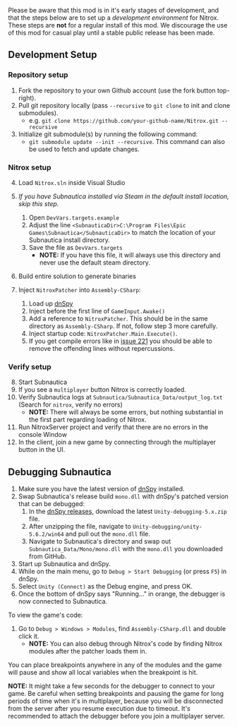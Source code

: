 Please be aware that this mod is in it's early stages of development, and that the steps below are to set up a *development environment* for Nitrox. These steps are **not** for a regular install of this mod. We discourage the use of this mod for casual play until a stable public release has been made.

## Development Setup

### Repository setup
1. Fork the repository to your own Github account (use the fork button top-right).
2. Pull git repository locally (pass `--recursive` to `git clone` to init and clone submodules).
   - e.g. `git clone https://github.com/your-github-name/Nitrox.git --recursive`
3. Initialize git submodule(s) by running the following command: 
   - `git submodule update --init --recursive`. This command can also be used to fetch and update changes.

### Nitrox setup
4. Load `Nitrox.sln` inside Visual Studio
5. _If you have Subnautica installed via Steam in the default install location, skip this step._
   1. Open `DevVars.targets.example`
   2. Adjust the line `<SubnauticaDir>C:\Program Files\Epic Games\Subnautica</SubnauticaDir>` to match the location of your Subnautica install directory.
   3. Save the file as `DevVars.targets`
      - **NOTE:** If you have this file, it will always use this directory and never use the default steam directory.

6. Build entire solution to generate binaries
7. Inject `NitroxPatcher` into `Assembly-CSharp`:
    1. Load up [dnSpy](https://github.com/0xd4d/dnSpy)
    2. Inject before the first line of `GameInput.Awake()`
    3. Add a reference to `NitroxPatcher`. This should be in the same directory as `Assembly-CSharp`. If not, follow step 3 more carefully.
    4. Inject startup code: `NitroxPatcher.Main.Execute()`.
    5. If you get compile errors like in [issue 221](../issues/211) you should be able to remove the offending lines without repercussions.

### Verify setup
8. Start Subnautica
9. If you see a `multiplayer` button Nitrox is correctly loaded.
10. Verify Subnautica logs at `Subnautica/Subnautica_Data/output_log.txt` (Search for `nitrox`, verify no errors)
    - **NOTE:** There will always be some errors, but nothing substantial in the first part regarding loading of Nitrox.
11. Run NitroxServer project and verify that there are no errors in the console Window
12. In the client, join a new game by connecting through the multiplayer button in the UI.

## Debugging Subnautica

1. Make sure you have the latest version of [dnSpy](https://github.com/0xd4d/dnSpy) installed.
2. Swap Subnautica's release build `mono.dll` with dnSpy's patched version that can be debugged:
    1. In the [dnSpy releases](https://github.com/0xd4d/dnSpy/releases), download the latest `Unity-debugging-5.x.zip` file.
    2. After unzipping the file, navigate to `Unity-debugging/unity-5.6.2/win64` and pull out the `mono.dll` file.
    3. Navigate to Subnautica's directory and swap out `Subnautica_Data/Mono/mono.dll` with the `mono.dll` you downloaded from GitHub.
3. Start up Subnautica and dnSpy.
4. While on the main menu, go to `Debug > Start Debugging` (or press `F5`) in dnSpy.
5. Select `Unity (Connect)` as the Debug engine, and press OK.
6. Once the bottom of dnSpy says "Running..." in orange, the debugger is now connected to Subnautica. 

To view the game's code:
1. Go to `Debug > Windows > Modules`, find `Assembly-CSharp.dll` and double click it.
    - **NOTE:** You can also debug through Nitrox's code by finding Nitrox modules after the patcher loads them in.

You can place breakpoints anywhere in any of the modules and the game will pause and show all local variables when the breakpoint is hit.

**NOTE:** It might take a few seconds for the debugger to connect to your game. Be careful when setting breakpoints and pausing the game for long periods of time when it's in multiplayer, because you will be disconnected from the server after you resume execution due to timeout. It's recommended to attach the debugger before you join a multiplayer server.